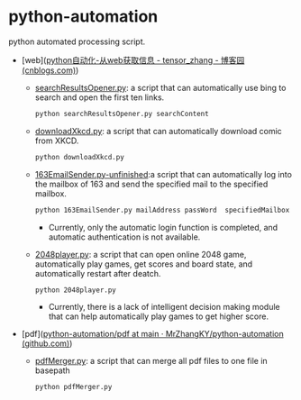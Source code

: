 # python-automation
python automated processing script.

* [web]([python自动化-从web获取信息 - tensor_zhang - 博客园 (cnblogs.com)](https://www.cnblogs.com/tensorzhang/p/15449084.html#2048自动玩游戏))

  * [searchResultsOpener.py](https://github.com/MrZhangKY/python-automation/blob/main/web/searchResultsOpener.py): a script that can automatically use bing to search and open the first ten links.

    ```cmd
    python searchResultsOpener.py searchContent
    ```

  * [downloadXkcd.py](https://github.com/MrZhangKY/python-automation/blob/main/web/downloadXkcd.py): a script that can automatically download comic from XKCD.

    ```cmd
    python downloadXkcd.py
    ```

  * [163EmailSender.py-unfinished](https://github.com/MrZhangKY/python-automation/blob/main/web/163EmailSender.py):a script that can automatically log into the mailbox of 163 and send the specified mail to the specified mailbox.

    ```cmd
    python 163EmailSender.py mailAddress passWord  specifiedMailbox specifiedMail
    ```

    * Currently, only the automatic login function is completed, and automatic authentication is not available.

  * [2048player.py](https://github.com/MrZhangKY/python-automation/blob/main/web/2048player.py): a script that can open online 2048 game, automatically play games, get scores and board state, and automatically restart after deatch.

    ```cmd
    python 2048player.py
    ```

    * Currently, there is a lack of intelligent decision making module that can help automatically play games to get higher score. 

* [pdf]([python-automation/pdf at main · MrZhangKY/python-automation (github.com)](https://github.com/MrZhangKY/python-automation/tree/main/pdf))

  * [pdfMerger.py](https://github.com/MrZhangKY/python-automation/blob/main/pdf/pdfMerger.py): a script that can merge all pdf files to one file in basepath

    ```cmd
    python pdfMerger.py
    ```

    

